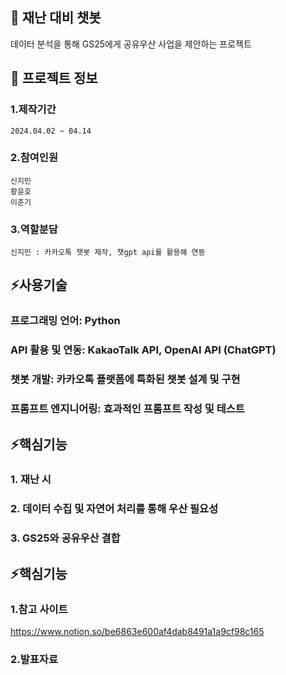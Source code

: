 

<!--## Hi there 👋
**jiminnnnnn/jiminnnnnn** is a ✨ _special_ ✨ repository because its `README.md` (this file) appears on your GitHub profile.

Here are some ideas to get you started:

- 🔭 I’m currently working on ...
- 🌱 I’m currently learning ...
- 👯 I’m looking to collaborate on ...
- 🤔 I’m looking for help with ...
- 💬 Ask me about ...
- 📫 How to reach me: ...
- 😄 Pronouns: ...
- ⚡ Fun fact: ...
-->


## 👋 재난 대비 챗봇
데이터 분석을 통해 GS25에게 공유우산 사업을 제안하는 프로젝트

## 🌱 프로젝트 정보
### 1.제작기간
	2024.04.02 ~ 04.14
### 2.참여인원
	신지민
 	황윤호
  	이준기
### 3.역할분담
	신지민 : 카카오톡 챗봇 제작, 챗gpt api를 활용해 연동

## ⚡사용기술
### 프로그래밍 언어: Python 
### API 활용 및 연동: KakaoTalk API, OpenAI API (ChatGPT) 
### 챗봇 개발: 카카오톡 플랫폼에 특화된 챗봇 설계 및 구현 
### 프롬프트 엔지니어링: 효과적인 프롬프트 작성 및 테스트

## ⚡핵심기능
### 	1. 재난 시 
### 	2. 데이터 수집 및 자연어 처리를 통해 우산 필요성
###  	3. GS25와 공유우산 결합
   
## ⚡핵심기능
### 	1.참고 사이트
<https://www.notion.so/be6863e600af4dab8491a1a9cf98c165>
### 	2.발표자료
 
